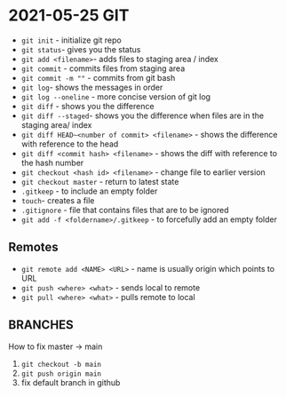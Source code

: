 # 2021-05-25 GIT

- `git init` - initialize git repo
- `git status`- gives you the status
- `git add <filename>`- adds files to staging area / index
- `git commit` - commits files from staging area
- `git commit -m ""` - commits from git bash
- `git log`- shows the messages in order
- `git log --oneline` - more concise version of git log
- `git diff` - shows you the difference
- `git diff --staged`- shows you the difference when files are in the staging area/ index
- `git diff HEAD~<number of commit> <filename>` - shows the difference with reference to the head
- `git diff <commit hash> <filename>` - shows the diff with reference to the hash number
- `git checkout <hash id> <filename>` - change file to earlier version
- `git checkout master` - return to latest state
- `.gitkeep` - to include an empty folder
- `touch`- creates a file
- `.gitignore` - file that contains files that are to be ignored
- `git add -f <foldername>/.gitkeep` - to forcefully add an empty folder

## Remotes

- `git remote add <NAME> <URL>` - name is usually origin which points to URL
- `git push <where> <what>` - sends local to remote
- `git pull <where> <what>` - pulls remote to local

## BRANCHES

How to fix master -> main

1. `git checkout -b main`
2. `git push origin main`
3. fix default branch in github
